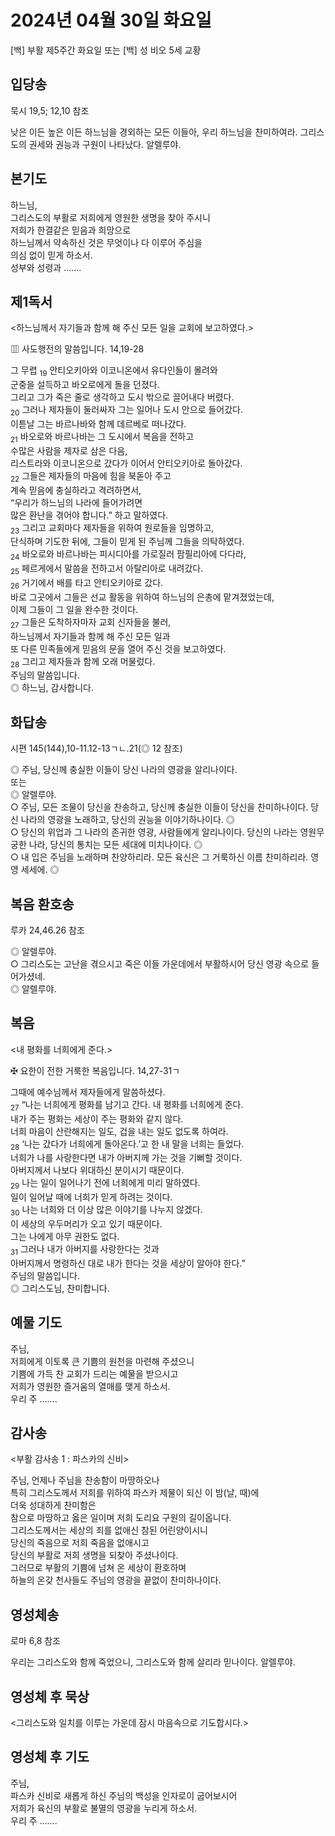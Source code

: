 # 2024년 04월 30일 화요일

[백] 부활 제5주간 화요일 또는 [백] 성 비오 5세 교황  


## 입당송

묵시 19,5; 12,10 참조

낮은 이든 높은 이든 하느님을 경외하는 모든 이들아, 우리 하느님을 찬미하여라. 그리스도의 권세와 권능과 구원이 나타났다. 알렐루야.  
  
## 본기도

하느님,  
그리스도의 부활로 저희에게 영원한 생명을 찾아 주시니  
저희가 한결같은 믿음과 희망으로  
하느님께서 약속하신 것은 무엇이나 다 이루어 주심을  
의심 없이 믿게 하소서.  
성부와 성령과 …….  
  
## 제1독서

<하느님께서 자기들과 함께 해 주신 모든 일을 교회에 보고하였다.>

▥ 사도행전의 말씀입니다. 14,19-28

그 무렵 <sub>19</sub> 안티오키아와 이코니온에서 유다인들이 몰려와  
군중을 설득하고 바오로에게 돌을 던졌다.  
그리고 그가 죽은 줄로 생각하고 도시 밖으로 끌어내다 버렸다.  
<sub>20</sub> 그러나 제자들이 둘러싸자 그는 일어나 도시 안으로 들어갔다.  
이튿날 그는 바르나바와 함께 데르베로 떠나갔다.  
<sub>21</sub> 바오로와 바르나바는 그 도시에서 복음을 전하고  
수많은 사람을 제자로 삼은 다음,  
리스트라와 이코니온으로 갔다가 이어서 안티오키아로 돌아갔다.  
<sub>22</sub> 그들은 제자들의 마음에 힘을 북돋아 주고  
계속 믿음에 충실하라고 격려하면서,  
“우리가 하느님의 나라에 들어가려면  
많은 환난을 겪어야 합니다.” 하고 말하였다.  
<sub>23</sub> 그리고 교회마다 제자들을 위하여 원로들을 임명하고,  
단식하며 기도한 뒤에, 그들이 믿게 된 주님께 그들을 의탁하였다.  
<sub>24</sub> 바오로와 바르나바는 피시디아를 가로질러 팜필리아에 다다라,  
<sub>25</sub> 페르게에서 말씀을 전하고서 아탈리아로 내려갔다.  
<sub>26</sub> 거기에서 배를 타고 안티오키아로 갔다.  
바로 그곳에서 그들은 선교 활동을 위하여 하느님의 은총에 맡겨졌었는데,  
이제 그들이 그 일을 완수한 것이다.  
<sub>27</sub> 그들은 도착하자마자 교회 신자들을 불러,  
하느님께서 자기들과 함께 해 주신 모든 일과  
또 다른 민족들에게 믿음의 문을 열어 주신 것을 보고하였다.  
<sub>28</sub> 그리고 제자들과 함께 오래 머물렀다.  
주님의 말씀입니다.  
◎ 하느님, 감사합니다.  
  
## 화답송

시편 145(144),10-11.12-13ㄱㄴ.21(◎ 12 참조)

◎ 주님, 당신께 충실한 이들이 당신 나라의 영광을 알리나이다.  
또는  
◎ 알렐루야.  
○ 주님, 모든 조물이 당신을 찬송하고, 당신께 충실한 이들이 당신을 찬미하나이다. 당신 나라의 영광을 노래하고, 당신의 권능을 이야기하나이다. ◎  
○ 당신의 위업과 그 나라의 존귀한 영광, 사람들에게 알리나이다. 당신의 나라는 영원무궁한 나라, 당신의 통치는 모든 세대에 미치나이다. ◎  
○ 내 입은 주님을 노래하며 찬양하리라. 모든 육신은 그 거룩하신 이름 찬미하리라. 영영 세세에. ◎  
  
## 복음 환호송

루카 24,46.26 참조

◎ 알렐루야.  
○ 그리스도는 고난을 겪으시고 죽은 이들 가운데에서 부활하시어 당신 영광 속으로 들어가셨네.  
◎ 알렐루야.  
  
## 복음

<내 평화를 너희에게 준다.>

✠ 요한이 전한 거룩한 복음입니다. 14,27-31ㄱ

그때에 예수님께서 제자들에게 말씀하셨다.  
<sub>27</sub> “나는 너희에게 평화를 남기고 간다. 내 평화를 너희에게 준다.  
내가 주는 평화는 세상이 주는 평화와 같지 않다.  
너희 마음이 산란해지는 일도, 겁을 내는 일도 없도록 하여라.  
<sub>28</sub> ‘나는 갔다가 너희에게 돌아온다.’고 한 내 말을 너희는 들었다.  
너희가 나를 사랑한다면 내가 아버지께 가는 것을 기뻐할 것이다.  
아버지께서 나보다 위대하신 분이시기 때문이다.  
<sub>29</sub> 나는 일이 일어나기 전에 너희에게 미리 말하였다.  
일이 일어날 때에 너희가 믿게 하려는 것이다.  
<sub>30</sub> 나는 너희와 더 이상 많은 이야기를 나누지 않겠다.  
이 세상의 우두머리가 오고 있기 때문이다.  
그는 나에게 아무 권한도 없다.  
<sub>31</sub> 그러나 내가 아버지를 사랑한다는 것과  
아버지께서 명령하신 대로 내가 한다는 것을 세상이 알아야 한다.”  
주님의 말씀입니다.  
◎ 그리스도님, 찬미합니다.  
  
## 예물 기도

주님,  
저희에게 이토록 큰 기쁨의 원천을 마련해 주셨으니  
기쁨에 가득 찬 교회가 드리는 예물을 받으시고  
저희가 영원한 즐거움의 열매를 맺게 하소서.  
우리 주 …….  
  
## 감사송

<부활 감사송 1 : 파스카의 신비>

주님, 언제나 주님을 찬송함이 마땅하오나  
특히 그리스도께서 저희를 위하여 파스카 제물이 되신 이 밤(날, 때)에  
더욱 성대하게 찬미함은  
참으로 마땅하고 옳은 일이며 저희 도리요 구원의 길이옵니다.  
그리스도께서는 세상의 죄를 없애신 참된 어린양이시니  
당신의 죽음으로 저희 죽음을 없애시고  
당신의 부활로 저희 생명을 되찾아 주셨나이다.  
그러므로 부활의 기쁨에 넘쳐 온 세상이 환호하며  
하늘의 온갖 천사들도 주님의 영광을 끝없이 찬미하나이다.  
  
## 영성체송

로마 6,8 참조

우리는 그리스도와 함께 죽었으니, 그리스도와 함께 살리라 믿나이다. 알렐루야.  
  
## 영성체 후 묵상

<그리스도와 일치를 이루는 가운데 잠시 마음속으로 기도합시다.>  
## 영성체 후 기도

주님,  
파스카 신비로 새롭게 하신 주님의 백성을 인자로이 굽어보시어  
저희가 육신의 부활로 불멸의 영광을 누리게 하소서.  
우리 주 …….